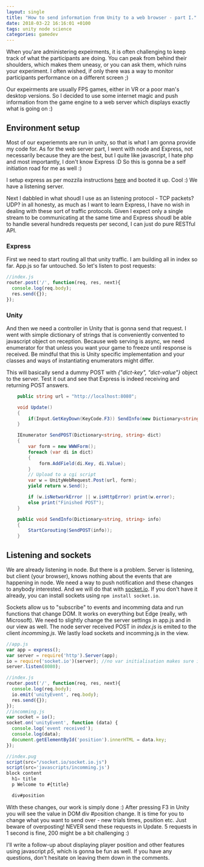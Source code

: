 ```yaml
---
layout: single
title: "How to send information from Unity to a web browser - part I."
date: 2018-03-22 16:16:01 +0100
tags: unity node science
categories: gamedev
---
```


When you'are administering expeirments, it is often challenging to keep track of what the participants are doing. You can peak from behind their shoulders, which makes them uneasy, or you can ask them, which ruins your experiment. I often wished, if only there was a way to monitor participants performance on a different screen ;)

Our expeirments are usually FPS games, either in VR or a poor man's desktop versions. So I decided to use some internet magic and push information from the game engine to a web server which displays exactly what is going on :)

## Environment setup

Most of our experiemnts are run in unity, so that is what I am gonna provide my code for. As for the web server part, I went with node and Express, not necessarily because they are the best, but I quite like javascript, I hate php and most importantly, I don't know Express :D So this is gonna be a self initiation road for me as well :)

I setup express as per mozzila instructions [here](https://developer.mozilla.org/en-US/docs/Learn/Server-side/Express_Nodejs/development_environment) and booted it up. Cool :) We have a listening server.

Next I dabbled in what shoudl I use as an listening protocol - TCP packets? UDP? in all honesty, as much as I want to learn Express, I have no wish in dealing with these sort of traffic protocols. Given I expect only a single stream to be communicating at the same time and Express shoudl be able to handle several hundreds requests per second, I can just do pure RESTful API.

### Express

First we need to start routing all that unity traffic. I am building all in index so far. App.js so far untouched. So let's listen to post requests:

```javascript
//index.js
router.post('/', function(req, res, next){
  console.log(req.body);
  res.send({});
});
```

### Unity

And then we need a controller in Unity that is gonna send that request. I went with simple dictionary of strings that is conveniently convented to javascript object on reception. Because web serving is async, we need enumerator for that unless you want your game to freeze until response is received. Be mindful that this is Unity specific implementation and your classes and ways of instantiating enumerators might differ.

This will basically send a dummy POST with *{"dict-key", "dict-value"}* object to the server. Test it out and see that Express is indeed receiving and returning POST answers.

```c#
    public string url = "http://localhost:8080";

    void Update()
    {
        if(Input.GetKeyDown(KeyCode.F3)) SendInfo(new Dictionary<string, string>{\{"dict-key", "dict-value"\}});
    }

    IEnumerator SendPOST(Dictionary<string, string> dict)
    {
        var form = new WWWForm();
        foreach (var di in dict)
        {
            form.AddField(di.Key, di.Value);
        }
        // Upload to a cgi script
        var w = UnityWebRequest.Post(url, form);
        yield return w.Send();

        if (w.isNetworkError || w.isHttpError) print(w.error);
        else print("Finished POST");
    }

    public void SendInfo(Dictionary<string, string> info)
    {
        StartCorouting(SendPOST(info));
    }
```

## Listening and sockets

We are already listening in node. But there is a problem. Server is listening, but client (your browser), knows nothing about the events that are happening in node. We need a way to push notification and these changes to anybody interested. And we will do that with [socket.io](https://github.com/socketio/socket.io-client). If you don't have it already, you can install sockets using `npm install socket.io`.

Sockets allow us to "subscribe" to events and incomming data and run functions that change DOM. It works on everything but Edge (really, wth Microsoft). We need to slightly change the server settings in app.js and in our view as well. The node server received POST in *index.js* is emited to the client *incomming.js*. We lastly load sockets and incomming.js in the view.

```javascript
//app.js
var app = express();
var server = require('http').Server(app);
io = require('socket.io')(server); //no var initialisation makes sure io is available in controllers as well
server.listen(8080);

//index.js
router.post('/', function(req, res, next){
  console.log(req.body);
  io.emit('unityEvent', req.body);
  res.send({});
});
//incomming.js
var socket = io();
socket.on('unityEvent', function (data) {
  console.log('event received');
  console.log(data);
  document.getElementById('position').innerHTML = data.key;
});

//index.pug
script(src="/socket.io/socket.io.js")
script(src='javascripts/incomming.js')
block content
  h1= title
  p Welcome to #{title}

  div#position
```

With these changes, our work is simply done :) After pressing F3 in Unity you will see the value in DOM div #position change. It is time for you to change what you want to send over - new trials times, position etc. Just beware of overposting! NEVER send these requests in Update. 5 requests in 1 second is fine, 200 might be a bit challenging :)

I'll write a follow-up about displaying player position and other features using javascript *p5*, which is gonna be fun as well. If you have any questions, don't hesitate on leaving them down in the comments.